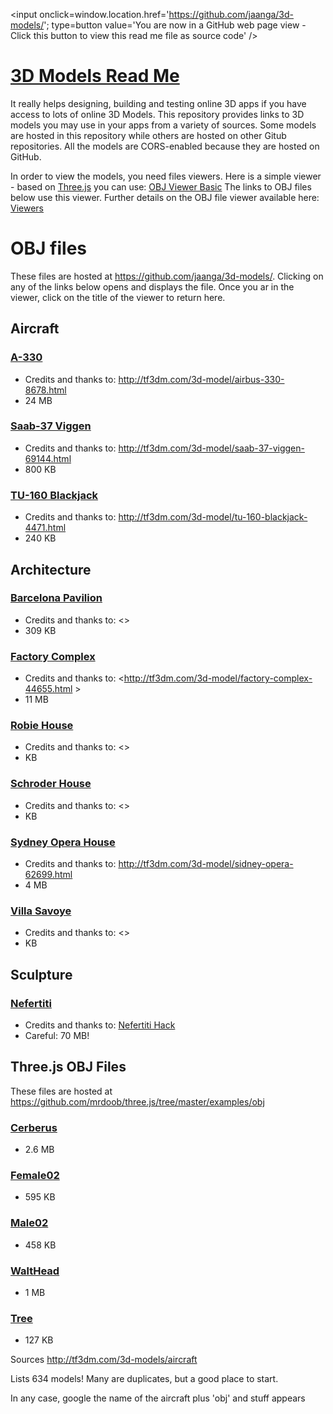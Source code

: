 <span style=display:none; >[You are now in a GitHub source code view - click this link to view this read me file as a web page]( http://jaanga.github.io/3d-models/ "View file as a web page." ) </span>
<input onclick=window.location.href='https://github.com/jaanga/3d-models/'; type=button  value='You are now in a GitHub web page view - Click this button to view this read me file as source code' />


[3D Models Read Me]( index.html )
===

It really helps designing, building and testing online 3D apps if you have access to lots of online 3D Models. 
This repository provides links to 3D models you may use in your apps from a variety of sources.
Some models are hosted in this repository while others are hosted on other Gitub repositories.
All the models are CORS-enabled because they are hosted on GitHub.


In order to view the models, you need files viewers.
Here is a simple viewer - based on [Three.js]( http://threejs.org ) you can use:
[OBJ Viewer Basic]( http://jaanga.github.io/3d-models/viewers/obj-viewer-basic/ )
The links to OBJ files below use this viewer. 
Further details on the OBJ file viewer available here: [Viewers]( http://jaanga.github.io/3d-models/viewers )

# OBJ files
These files are hosted at <https://github.com/jaanga/3d-models/>.
Clicking on any of the links below opens and displays the file. Once you ar in the viewer, click on the title of the viewer to return here.  

## Aircraft

### [A-330]( ./viewers/obj-viewer-basic/index.html#../../obj/aircraft/a-330/a-330.obj#py=15#sx=2#sy=2#sz=2 )
* Credits and thanks to: <http://tf3dm.com/3d-model/airbus-330-8678.html>
* 24 MB

### [Saab-37 Viggen]( ./viewers/obj-viewer-basic/index.html#../../obj/aircraft/saab-37-viggen/saab-37-viggen.obj#py=10#sx=5#sy=5#sz=5#rx=-90 )
* Credits and thanks to: <http://tf3dm.com/3d-model/saab-37-viggen-69144.html>
* 800 KB

### [TU-160 Blackjack]( ./viewers/obj-viewer-basic/index.html#../../obj/aircraft/tu-160-blackjack/tu-160-blackjack.obj#sx=2#sy=2#sz=2 )
* Credits and thanks to: <http://tf3dm.com/3d-model/tu-160-blackjack-4471.html>
* 240 KB


## Architecture
<!--
### []( ./viewers/obj-viewer-basic/obj-viewer-basic-r1.html#../../obj/architecture//.obj )
* Credits and thanks to: <>
*  KB

-->

### [Barcelona Pavilion]( ./viewers/obj-viewer-basic/index.html#../../obj/architecture/barcelona-pavilion/barcelona-pavilion.obj#px=-60#pz=50#sx=2#sy=2#sz=2 )
* Credits and thanks to: <>
* 309 KB

### [Factory Complex]( ./viewers/obj-viewer-basic/obj-viewer-basic-r3.html#../../obj/architecture/factory-complex/factory-complex.obj#sx=0.01#sy=0.01#sz=0.01#tx=5.6#ty=1.1#tz=-0.3#cx=13.1#cy=0.62#cz=-5 )
* Credits and thanks to: <http://tf3dm.com/3d-model/factory-complex-44655.html >
* 11 MB

### [Robie House]( ./viewers/obj-viewer-basic/index.html#../../obj/architecture/robie-house/robie-house.obj#px=-50$pz=80#sx=30#sy=30#sz=30 )
* Credits and thanks to: <>
*  KB

### [Schroder House]( ./viewers/obj-viewer-basic/index.html#../../obj/architecture/schroder-house/schroder-house.obj#sx=5#sy=5#sz=5 )
* Credits and thanks to: <>
*  KB

### [Sydney Opera House]( ./viewers/obj-viewer-basic/index.html#../../obj/architecture/sydney-opera-house/sydney-opera-house.obj#px=0#pz=90#sx=0.2#sy=0.2#sz=0.2#cx=26#cy=13#cz=70   )
* Credits and thanks to: <http://tf3dm.com/3d-model/sidney-opera-62699.html>
* 4 MB

### [Villa Savoye]( ./viewers/obj-viewer-basic/index.html#../../obj/architecture/villa-savoye/villa-savoye.obj#px=-30#pz=50#sx=3#sy=3#sz=3 )
* Credits and thanks to: <>
*  KB


## Sculpture

### [Nefertiti]( ./viewers/obj-viewer-basic/index.html#../../obj/sculpture/nefertiti/nefertiti.obj#scx=0.2#scy=0.2#scz=0.2#poy=50#rox=-90#cpx=-147#cpy=42#cpz=54#ctx=28#cty=48#ctz=5 )

* Credits and thanks to: [Nefertiti Hack]( http://nefertitihack.alloversky.com/ )
* Careful: 70 MB!


## Three.js OBJ Files

These files are hosted at <https://github.com/mrdoob/three.js/tree/master/examples/obj>

### [Cerberus]( ./viewers/obj-viewer-basic/index.html#http://mrdoob.github.io/three.js/examples/models/obj/cerberus/Cerberus.obj#poy=20#scx=60#scy=60#scz=60  )
* 2.6 MB

### [Female02]( ./viewers/obj-viewer-basic/index.html#http://mrdoob.github.io/three.js/examples/obj/female02/female02.obj#scx=0.3#scy=0.3#scz=0.3 )
* 595 KB

<!-- 
### [LeePerrySmith]( ./viewers/obj-viewer-basic/index.html#http://mrdoob.github.io/three.js/examples/obj/leeperrysmith/LeePerrySmith.obj )
-->

### [Male02]( ./viewers/obj-viewer-basic/index.html#http://mrdoob.github.io/three.js/examples/obj/male02/male02.obj#scx=0.3#scy=0.3#scz=0.3 )
* 458 KB

### [WaltHead]( ./viewers/obj-viewer-basic/index.html#http://mrdoob.github.io/three.js/examples/obj/walt/WaltHead.obj )
* 1 MB

### [Tree]( ./viewers/obj-viewer-basic/index.html#http://mrdoob.github.io/three.js/examples/models/obj/tree.obj#scx=60#scy=60#scz=60 )
* 127 KB


Sources
http://tf3dm.com/3d-models/aircraft

Lists 634 models! Many are duplicates, but a good place to start.

In any case, google the name of the aircraft plus 'obj' and stuff appears
